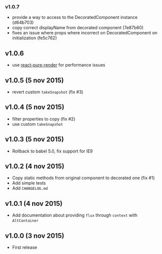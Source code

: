 ### v1.0.7

* provide a way to access to the DecoratedComponent instance (d64b703)
* copy correct displayName from decorated component (7e87b60)
* fixes an issue where props where incorrect on DecoratedComponent on initialization (fe5c762)

## v1.0.6

* use [react-pure-render](https://github.com/gaearon/react-pure-render) for performance issues

## v1.0.5 (5 nov 2015)

* revert custom `takeSnapshot` (fix #3)

## v1.0.4 (5 nov 2015)

* filter properties to copy (fix #2)
* use custom `takeSnapshot`

## v1.0.3 (5 nov 2015)

* Rollback to babel 5.0, fix support for IE9

## v1.0.2 (4 nov 2015)

* Copy static methods from original component to decorated one (fix #1)
* Add simple tests
* Add `CHANGELOG.md`

## v1.0.1 (4 nov 2015)

* Add documentation about providing `flux` through `context` with `AltContainer`

## v1.0.0 (3 nov 2015)

* First release

